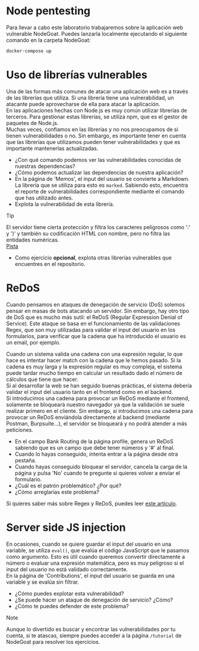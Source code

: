 # Node pentesting
Para llevar a cabo este laboratorio trabajaremos sobre la aplicación web vulnerable NodeGoat. Puedes lanzarla localmente ejecutando el siguiente comando en la carpeta NodeGoat:  
```bash  
docker-compose up
```
# Uso de librerías vulnerables
Una de las formas más comunes de atacar una aplicación web es a través de las librerías que utiliza. Si una librería tiene una vulnerabilidad, un atacante puede aprovecharse de ella para atacar la aplicación.  
En las aplicaciones hechas con Node.js es muy común utilizar librerías de terceros. Para gestionar estas librerías, se utiliza npm, que es el gestor de paquetes de Node.js.  
Muchas veces, confiamos en las librerías y no nos preocupamos de si tienen vulnerabilidades o no. Sin embargo, es importante tener en cuenta que las librerías que utilizamos pueden tener vulnerabilidades y que es importante mantenerlas actualizadas.
- ¿Con qué comando podemos ver las vulnerabilidades conocidas de nuestras dependencias?
- ¿Cómo podemos actualizar las dependencias de nuestra aplicación?
- En la página de 'Memos', el input del usuario se convierte a Markdown. La librería que se utiliza para esto es `marked`. Sabiendo esto, encuentra el reporte de vulnerabilidades correspondiente mediante el comando que has utilizado antes.
- Explota la vulnerabilidad de esta librería.  
>[!TIP]  
>El servidor tiene cierta protección y filtra los caracteres peligrosos como ':' y ')' y también su codificación HTML con nombre, pero no filtra las entidades numéricas.  
>[Pista](https://onlinetools.com/ascii/convert-ascii-to-html-entities)  

- Como ejercicio **opcional**, explota otras librerías vulnerables que encuentres en el repositorio.

# ReDoS
Cuando pensamos en ataques de denegación de servicio (DoS) solemos pensar en masas de bots atacando un servidor. Sin embargo, hay otro tipo de DoS que es mucho más sutil: el ReDoS (Regular Expression Denial of Service).
Este ataque se basa en el funcionamiento de las validaciones Regex, que son muy utilizadas para validar el input del usuario en los formularios, para verificar que la cadena que ha introducido el usuario es un email, por ejemplo.

Cuando un sistema valida una cadena con una expresión regular, lo que hace es intentar hacer match con la cadena que le hemos pasado. Si la cadena es muy larga y la expresión regular es muy compleja, el sistema puede tardar mucho tiempo en calcular un resultado dado el número de cálculos que tiene que hacer.  
Si al desarrollar la web se han seguido buenas prácticas, el sistema debería validar el input del usuario tanto en el frontend como en el backend.  
Si introducimos una cadena para provocar un ReDoS mediante el frontend, solamente se bloqueará nuestro navegador ya que la validación se suele realizar primero en el cliente. Sin embargo, si introducimos una cadena para provocar un ReDoS enviándola directamente al backend (mediante Postman, Burpsuite...), el servidor se bloqueará y no podrá atender a más peticiones.
- En el campo Bank Routing de la página profile, genera un ReDoS sabiendo que es un campo que debe tener números y '#' al final.
- Cuando lo hayas conseguido, intenta entrar a la página desde otra pestaña.
- Cuando hayas conseguido bloquear el servidor, cancela la carga de la página y pulsa 'No' cuando te pregunte si quieres volver a enviar el formulario.
- ¿Cuál es el patrón problemático? ¿Por qué?
- ¿Cómo arreglarías este problema?

Si quieres saber más sobre Regex y ReDoS, puedes leer [este artículo](https://www.owasp.org/index.php/Regular_expression_Denial_of_Service_-_ReDoS).

# Server side JS injection
En ocasiones, cuando se quiere guardar el input del usuario en una variable, se utiliza `eval()`, que evalúa el código JavaScript que le pasamos como argumento. Esto es útil cuando queremos convertir directamente a número o evaluar una expresión matemática, pero es muy peligroso si el input del usuario no está validado correctamente.  
En la página de 'Contributions', el input del usuario se guarda en una variable y se evalúa sin filtrar.
- ¿Cómo puedes explotar esta vulnerabilidad?
- ¿Se puede hacer un ataque de denegación de servicio? ¿Cómo?
- ¿Cómo te puedes defender de este problema?

>[!NOTE]  
>Aunque lo divertido es buscar y encontrar las vulnerabilidades por tu cuenta, si te atascas, siempre puedes acceder a la página `/tutorial` de NodeGoat para resolver los ejercicios.
